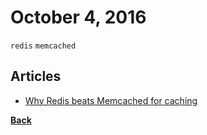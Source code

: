 # October 4, 2016

`redis` `memcached`

## Articles

- [Why Redis beats Memcached for caching](http://www.infoworld.com/article/3063161/application-development/why-redis-beats-memcached-for-caching.html)


[__Back__](../README.md#oct)
